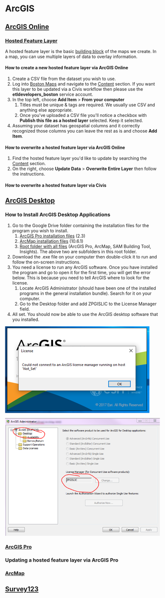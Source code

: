 # ArcGIS

## [ArcGIS Online](https://www.esri.com/en-us/arcgis/products/arcgis-online/overview)

### [Hosted Feature Layer](https://doc.arcgis.com/en/arcgis-online/manage-data/hosted-web-layers.htm)

A hosted feature layer is the basic [building block](https://doc.arcgis.com/en/arcgis-online/manage-data/data-in-online.htm) of the maps we create. In a map, you can use multiple layers of data to overlay information.

#### How to create a new hosted feature layer via ArcGIS Online

1. Create a CSV file from the dataset you wish to use.
2. Log into [Boston Maps](../../gis.md#boston-maps) and navigate to the [Content](https://boston.maps.arcgis.com/home/content.html) section. If you want this layer to be updated via a Civis workflow then please use the **etldevelopers\_boston** service account.
3. In the top left, choose **Add Item** &gt; **From your computer**
   1. Titles must be unique & tags are required. We usually use CSV and anything else appropriate.
   2. Once you've uploaded a CSV file you'll notice a checkbox with **Publish this file as a hosted layer** selected. Keep it selected.
4. Assuming your dataset has geospatial columns and it correctly recognized those columns you can leave the rest as is and choose **Add Item**.

#### How to overwrite a hosted feature layer via ArcGIS Online

1. Find the hosted feature layer you'd like to update by searching the [Content](https://boston.maps.arcgis.com/home/content.html) section.
2. On the right, choose **Update Data** &gt; **Overwrite Entire Layer** then follow the instructions.

#### How to overwrite a hosted feature layer via Civis

## [ArcGIS Desktop](https://desktop.arcgis.com/en/)

### How to Install ArcGIS Desktop Applications

1. Go to the Google Drive folder containing the installation files for the program you wish to install.
   1. [ArcGIS Pro installation files](https://drive.google.com/open?id=1x_EyirfwqQvNVyJIVRfLMn47pzDO51-d) \(2.3\)
   2. [ArcMap installation files](https://drive.google.com/open?id=1TPNvd7fNpjxzFl4AdJ62vQW07DkrSArT) \(10.6.1\)
   3. [Root folder with all files](https://drive.google.com/drive/folders/0B5xorwVOSRdXTm1tZFhYVnJDWVk?usp=sharing) \(ArcGIS Pro, ArcMap, SAM Building Tool, Insights\). The above two are subfolders in this root folder.
2. Download the .exe file on your computer then double-click it to run and follow the on-screen instructions. 
3. You need a license to run any ArcGIS software. Once you have installed the program and go to open it for the first time, you will get the error below. This is because you need to tell ArcGIS where to look for the license.
   1. Locate ArcGIS Administrator \(should have been one of the installed programs in the general installation bundle\). Search for it on your computer.
   2. Go to the Desktop folder and add ZPGISLIC to the License Manager field.
4. All set. You should now be able to use the ArcGIS desktop software that you installed.

![](../../../.gitbook/assets/image%20%281%29.png)

![](../../../.gitbook/assets/image%20%282%29.png)

### [ArcGIS Pro](https://www.esri.com/en-us/arcgis/products/arcgis-pro/resources)

### Updating a hosted feature layer via ArcGIS Pro

### [ArcMap](https://desktop.arcgis.com/en/arcmap/)

## [Survey123](https://www.esri.com/en-us/arcgis/products/arcgis-survey123/overview)

